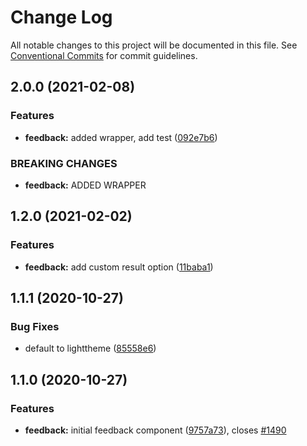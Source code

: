 # Change Log

All notable changes to this project will be documented in this file.
See [Conventional Commits](https://conventionalcommits.org) for commit guidelines.

## 2.0.0 (2021-02-08)

### Features

- **feedback:** added wrapper, add test ([092e7b6](https://github.com/fremtind/jokul/commit/092e7b67b118b5da1a841857180d9d2d743d52ac))

### BREAKING CHANGES

- **feedback:** ADDED WRAPPER

## 1.2.0 (2021-02-02)

### Features

- **feedback:** add custom result option ([11baba1](https://github.com/fremtind/jokul/commit/11baba177b00fc782568bec090842e541f26d375))

## 1.1.1 (2020-10-27)

### Bug Fixes

- default to lighttheme ([85558e6](https://github.com/fremtind/jokul/commit/85558e6b61b92b765991f331eb9d3f089c02728e))

## 1.1.0 (2020-10-27)

### Features

- **feedback:** initial feedback component ([9757a73](https://github.com/fremtind/jokul/commit/9757a730b5686ba2a437f3163411835669443a64)), closes [#1490](https://github.com/fremtind/jokul/issues/1490)
